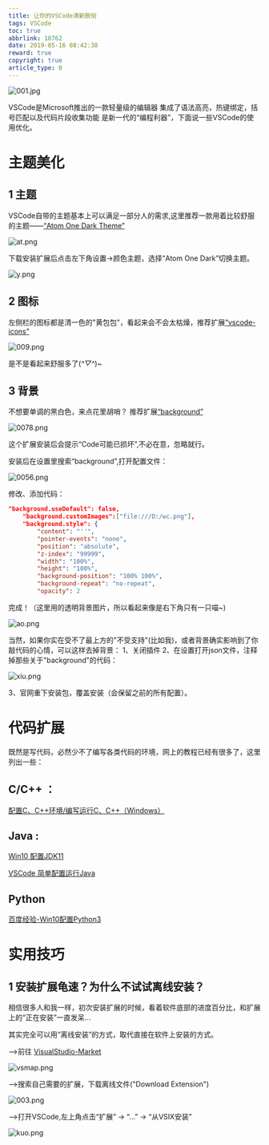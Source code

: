 ```yaml
---
title: 让你的VSCode清新脱俗
tags: VSCode
toc: true
abbrlink: 10762
date: 2019-05-16 08:42:38
reward: true
copyright: true
article_type: 0
---
```


![001.jpg](https://cdn.anyway1314.cn/image001.jpg-titlew)

VSCode是Microsoft推出的一款轻量级的编辑器
集成了语法高亮，热键绑定，括号匹配以及代码片段收集功能
是新一代的“编程利器”，下面说一些VSCode的使用优化。
<!--more--> 
# 主题美化
## 1 主题
VSCode自带的主题基本上可以满足一部分人的需求,这里推荐一款用着比较舒服的主题——[“Atom One Dark Theme”](https://marketplace.visualstudio.com/items?itemName=akamud.vscode-theme-onedark)

![at.png](https://cdn.anyway1314.cn/imageat.png)

下载安装扩展后点击左下角设置->颜色主题，选择“Atom One Dark”切换主题。

![y.png](https://cdn.anyway1314.cn/imagey.png)

## 2 图标
左侧栏的图标都是清一色的"黄包包"，看起来会不会太枯燥，推荐扩展[“vscode-icons”](https://marketplace.visualstudio.com/items?itemName=vscode-icons-team.vscode-icons)

![009.png](https://cdn.anyway1314.cn/image009.png)

是不是看起来舒服多了(*^▽^*)~

## 3 背景
不想要单调的黑白色，来点花里胡哨？
推荐扩展[“background”](https://marketplace.visualstudio.com/items?itemName=shalldie.background)

![0078.png](https://cdn.anyway1314.cn/image0078.png)

这个扩展安装后会提示“Code可能已损坏”,不必在意，忽略就行。

安装后在设置里搜索“background”,打开配置文件：

![0056.png](https://cdn.anyway1314.cn/image0056.png)


修改、添加代码：
``` json
"background.useDefault": false,
    "background.customImages":["file:///D:/wc.png"],
    "background.style": {
        "content": "''",
        "pointer-events": "none",
        "position": "absolute",
        "z-index": "99999",
        "width": "100%",
        "height": "100%",
        "background-position": "100% 100%",
        "background-repeat": "no-repeat",
        "opacity": 2
```

完成！（这里用的透明背景图片，所以看起来像是右下角只有一只喵~)

![ao.png](https://cdn.anyway1314.cn/imageao.png)

当然，如果你实在受不了最上方的"不受支持"(比如我)，或者背景确实影响到了你敲代码的心情，可以这样去掉背景：
1、关闭插件
2、在设置打开json文件，注释掉那些关于"background"的代码：

![xiu.png](https://cdn.anyway1314.cn/imagexiu.png)

3、官网重下安装包，覆盖安装（会保留之前的所有配置）。
# 代码扩展
既然是写代码，必然少不了编写各类代码的环境，网上的教程已经有很多了，这里列出一些：

## C/C++ ：
[配置C、C++环境/编写运行C、C++（Windows）](https://www.zhihu.com/question/30315894)
## Java : 
[Win10 配置JDK11](https://blog.csdn.net/qq_40922859/article/details/88078862)

[VSCode 简单配置运行Java](https://www.cnblogs.com/skyball/p/9968170.html)
## Python
[百度经验-Win10配置Python3](https://jingyan.baidu.com/article/3ea51489bebde652e61bbad3.html)

# 实用技巧
## 1 安装扩展龟速？为什么不试试离线安装？
相信很多人和我一样，初次安装扩展的时候，看着软件底部的进度百分比，和扩展上的“正在安装”一直发呆...

其实完全可以用“离线安装”的方式，取代直接在软件上安装的方式。

——>前往 [VisualStudio-Market](https://marketplace.visualstudio.com/vscode)

![vsmap.png](https://cdn.anyway1314.cn/imagevsmap.png)

——>搜索自己需要的扩展，下载离线文件("Download Extension")

![003.png](https://cdn.anyway1314.cn/image003.png)

——>打开VSCode,左上角点击“扩展” -> “...” -> “从VSIX安装”

![kuo.png](https://cdn.anyway1314.cn/imagekuo.png)




